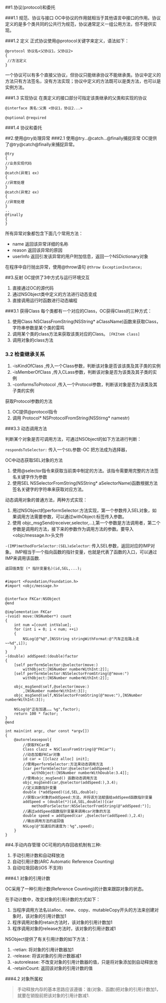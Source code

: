 ##1.协议(protocol)和委托

###1.1 规范、协议与接口
OC中协议的作用就相当于其他语言中接口的作用。协议定义的是多个类共同的公共行为规范，协议通常定义一组公用方法，但不提供实现。

###1.2 定义
正式协议使用@protocol关键字来定义，语法如下：

```
@protocol 协议名<父协议1，父协议2>
{
 //方法定义
}
```

一个协议可以有多个直接父协议，但协议只能继承协议不能继承类。协议中定义的方法只有方法签名，没有方法实现；协议中定义的方法既可以是类方法，也可以是实例方法。

###1.3 实现协议
在类定义的接口部分可指定该类继承的父类和实现的协议

`@interface 类名:父类 <协议1，协议2...>`

`@optional` `@required`


###1.4 协议和委托

##2.使用@try处理异常
###2.1 使用@try...@catch...@finally捕捉异常
OC提供了@try@catch@finally来捕捉异常。

```
@try
{
//业务实现代码
}
@catch(异常1 ex)
{
//异常处理
}
@catch(异常2 ex)
{
//异常处理
}
..
@finally
{
}
```

所有异常对象都包含下面几个常用方法：<br />

* name 返回该异常详细的名称
* reason 返回该异常的原因
* userInfo 返回引发该异常的用户附加信息，返回一个NSDictionary对象

在程序中自行抛出异常，使用@throw语句 `@throw ExceptionInstance;`

##3.反射
OC提供了3中方式与运行环境交互

1. 直接通过OC的源代码
2. 通过NSObject类中定义的方法进行动态变成
3. 直接调用运行时函数进行动态编程

###3.1 获得Class
每个类都有一个对应的Class，OC获得Class的三种方式：

1. 使用Class NSClassFromString(NSString* aClassName)函数来获取Class，字符串参数是某个类的雷鸣
2. 调用某个类的class方法来获取该类对应的Class。 `[FKItem class]`
3. 调用对象的class方法

### 3.2 检查继承关系
1. -isKindOfClass ,传入一个Class参数，判断该对象是否该该类及其子类的实例
2. -isMemberOfClass ,传入CLass参数，判断该对象是否为该类及其子类的实例
3. -conformsToProtocol ,传入一个Protocol参数，判断该对象是否为该类及其子类的实例

获取Protocol参数的方法

1. OC提供@protocol指令
2. 调用 Protocol* NSProtocolFromString(NSStirng* namestr)

###3.3 动态调用方法

判断某个对象是否可调用方法，可通过NSObject的如下方法进行判断：

`respondsToSelector:` 传入一个`SEL`参数-OC 把方法成为选择器，

OC中动态获取SEL对象的方法

1. 使用@selector指令来获取当前类中制定的方法。该指令需要用完整的方法签名关键字作为参数
2. 使用SEL NSSelectorFromString(NSString* aSelectorName)函数根据方法签名关键字的字符串来获取对应方法。

动态调用对象的普通方法，两种方式实现：

1. 用过NSObject的performSelector:方法实现，第一个参数传入SEL对象，如果调用方法需要参数，可以通过withObject:标签传入参数。
2. 使用 objc_msgSend(receiver,selector,...),第一个参数是方法调用者，第二个参数是调用的方法，接下来的参数作为调用方法的参数。要导入 <objc/message.h>头文件

`-(IMP)methodForSelector:(SEL)aSelector`: 传入SEL参数，返回对应的IMP对象。
IMP相当于一个指向函数的指针变量，也就是代表了函数的入口，可以通过IMP来调用该函数.

`返回值类型 (* 指针变量名)(id,SEL,...);`

```

#import <Foundation/Foundation.h>
#import <objc/message.h>


@interface FKCar:NSObject
@end

@implementation FKCar
-(void) move:(NSNumber*) count
{
	int num =[count intValue];
	for (int i = 0; i < num; ++i)
	{
		NSLog(@"%@",[NSString stringWithFormat:@"汽车正在路上走~~%d",i]);
	}
}
-(double) addSpeed:(double)factor
{
	[self performSelector:@selector(move:)
		withObject:[NSNumber numberWithInt:2]];
	[self performSelector:NSSelectorFromString(@"move:")
		withObject:[NSNumber numberWithInt:2]];

	objc_msgSend(self,@selector(move:)
		,[NSNumber numberWithInt:3]);
	objc_msgSend(self,NSSelectorFromString(@"move:"),[NSNumber numberWithInt:3]);

	NSLog(@"正在加速。。。%g",factor);
	return 100 * factor;
}
@end

int main(int argc, char const *argv[])
{
	@autoreleasepool{
		//获取FKCar类
		Class clazz = NSClassFromString(@"FKCar");
		//动态加载FKCar对象
		id car = [[clazz alloc] init];
		//使用performSelector:方法来动态调用方法
		[car performSelector:@selector(addSpeed:)
			withObject:[NSNumber numberWithDouble:3.4]];
		//使用objc_msgSend() 函数动态调用方法
		objc_msgSend(car,@selector(addSpeed:),3.4);
		//定义函数指针变量
		double (*addSpeed)(id,SEL,double);
		//获取car对象的addSpeed:方法，并将该方法赋值给addSpeed函数指针变量
		addSpeed = (double(*)(id,SEL,double))[car
			methodForSelector:NSSelectorFromString(@"addSpeed:")];
		//通过addSpeed函数指针变量来调用car对象的方法
		double speed = addSpeed(car ,@selector(addSpeed:),2.4);
		//输出调用方法的返回值
		NSLog(@"加速后的速度为：%g",speed);
	}
}

```


##4.手动内存管理
OC可用的内存回收机制有三种:

1. 手动引用计数和自动释放池
2. 自动引用计数(ARC Automatic Reference Counting)
3. 自动垃圾回收(iOS 不支持)

###4.1 对象的引用计数

OC采用了一种引用计数(Reference Counting)的计数来跟踪对象的状态。

在手动计数中，改变对象的引用计数的方式如下：

1. 当程序调用方法名以alloc、new、copy、mutableCopy开头的方法来创建对象时，该对象的引用计数加1
2. 程序调用对象的retain方法时，该对象的引用计数加1
3. 程序调用对象的release方法时，该对象的引用计数减1

NSObject提供了有关引用计数的如下方法：

1. -retian: 将对象的引用计数器加1
2. -release: 将该对象的引用计数器减1
3. -autorelease: 不改变对象的引用计数器的值，只是将对象添加到自动释放池
4. -retainCount: 返回该对象的引用计数的值


###4.2 对象所属权
>手动释放内存的基本思路应该遵循：谁(对象、函数)把对象的引用计数加1，就要在销毁前把该对象的引用计数减1.


